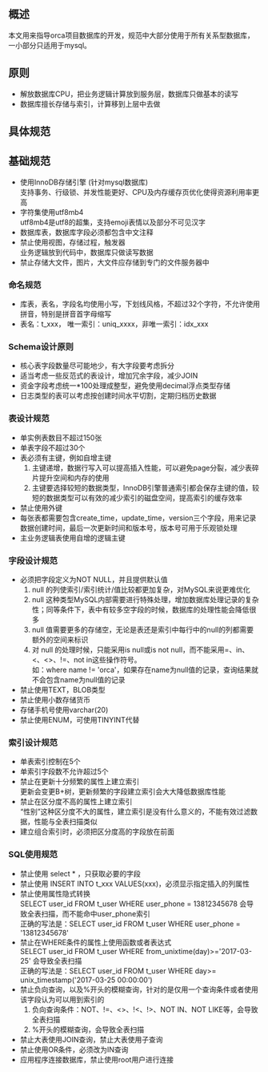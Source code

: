 ## 概述
本文用来指导orca项目数据库的开发，规范中大部分使用于所有关系型数据库，一小部分只适用于mysql。

## 原则
- 解放数据库CPU，把业务逻辑计算放到服务层，数据库只做基本的读写
- 数据库擅长存储与索引，计算移到上层中去做

## 具体规范

## 基础规范
- 使用InnoDB存储引擎 (针对mysql数据库)<br/>
	支持事务、行级锁、并发性能更好、CPU及内存缓存页优化使得资源利用率更高
- 字符集使用utf8mb4<br/>
	utf8mb4是utf8的超集，支持emoji表情以及部分不可见汉字
- 数据库表，数据库字段必须都包含中文注释
- 禁止使用视图，存储过程，触发器<br/>
	业务逻辑放到代码中，数据库只做读写数据
- 禁止存储大文件，图片，大文件应存储到专门的文件服务器中

### 命名规范
- 库表，表名，字段名均使用小写，下划线风格，不超过32个字符，不允许使用拼音，特别是拼音首字母缩写
- 表名：t\_xxx， 唯一索引：uniq\_xxxx，非唯一索引：idx\_xxx

### Schema设计原则
- 核心表字段数量尽可能地少，有大字段要考虑拆分
- 适当考虑一些反范式的表设计，增加冗余字段，减少JOIN
- 资金字段考虑统一*100处理成整型，避免使用decimal浮点类型存储
- 日志类型的表可以考虑按创建时间水平切割，定期归档历史数据

### 表设计规范
- 单实例表数目不超过150张
- 单表字段不超过30个
- 表必须有主键，例如自增主键
	1. 主键递增，数据行写入可以提高插入性能，可以避免page分裂，减少表碎片提升空间和内存的使用
	2. 主键要选择较短的数据类型，InnoDB引擎普通索引都会保存主键的值，较短的数据类型可以有效的减少索引的磁盘空间，提高索引的缓存效率
- 禁止使用外键
- 每张表都需要包含create\_time，update\_time，version三个字段，用来记录数据创建时间，最后一次更新时间和版本号，版本号可用于乐观锁处理
- 主业务逻辑表使用自增的逻辑主键

### 字段设计规范
- 必须把字段定义为NOT NULL，并且提供默认值
	1. null 的列使索引/索引统计/值比较都更加复杂，对MySQL来说更难优化
	2. null 这种类型MySQL内部需要进行特殊处理，增加数据库处理记录的复杂性；同等条件下，表中有较多空字段的时候，数据库的处理性能会降低很多
	3. null 值需要更多的存储空，无论是表还是索引中每行中的null的列都需要额外的空间来标识
	4. 对 null 的处理时候，只能采用is null或is not null，而不能采用=、in、\<、\<\>、!=、not in这些操作符号。<br/>
	如：where name != 'orca'，如果存在name为null值的记录，查询结果就不会包含name为null值的记录
- 禁止使用TEXT，BLOB类型
- 禁止使用小数存储货币
- 存储手机号使用varchar(20)
- 禁止使用ENUM，可使用TINYINT代替

### 索引设计规范
- 单表索引控制在5个
- 单索引字段数不允许超过5个
- 禁止在更新十分频繁的属性上建立索引<br/>
	更新会变更B+树，更新频繁的字段建立索引会大大降低数据库性能
- 禁止在区分度不高的属性上建立索引<br/>
	“性别”这种区分度不大的属性，建立索引是没有什么意义的，不能有效过滤数据，性能与全表扫描类似
- 建立组合索引时，必须把区分度高的字段放在前面

### SQL使用规范
- 禁止使用 select \* ，只获取必要的字段
- 禁止使用 INSERT INTO t\_xxx VALUES(xxx)，必须显示指定插入的列属性
- 禁止使用属性隐式转换<br/>
  SELECT user_id FROM t_user WHERE user_phone = 13812345678 会导致全表扫描，而不能命中user_phone索引<br/>
	正确的写法是：SELECT user_id FROM t_user WHERE user_phone = \'13812345678\'
- 禁止在WHERE条件的属性上使用函数或者表达式<br/>
  SELECT user_id FROM t_user WHERE from_unixtime(day)>='2017-03-25' 会导致全表扫描<br/>
  正确的写法是：SELECT user_id FROM t_user WHERE day>= unix_timestamp('2017-03-25 00:00:00')
- 禁止负向查询，以及%开头的模糊查询，针对的是仅用一个查询条件或者使用该字段认为可以用到索引的
  1. 负向查询条件：NOT、!=、<>、!<、!>、NOT IN、NOT LIKE等，会导致全表扫描
  2. %开头的模糊查询，会导致全表扫描
- 禁止大表使用JOIN查询，禁止大表使用子查询
- 禁止使用OR条件，必须改为IN查询
- 应用程序连接数据库，禁止使用root用户进行连接
